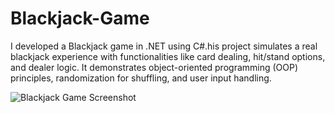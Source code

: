 # Blackjack-Game
I developed a Blackjack game in .NET using C#.his project simulates a real blackjack experience with functionalities like card dealing, hit/stand options, and dealer logic. It demonstrates object-oriented programming (OOP) principles, randomization for shuffling, and user input handling.

![Blackjack Game Screenshot]([https://github.com/sarabjot19/Blackjack-Game/blob/main/images/game-screenshot.png](https://github.com/Sarabjot19/Blackjack-Game/blob/main/Blackjack%20Gameplay%2001.png))
